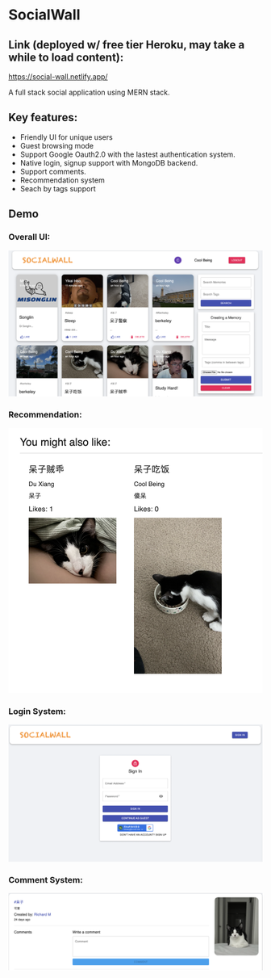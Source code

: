 # SocialWall

## Link (deployed w/ free tier Heroku, may take a while to load content): 

https://social-wall.netlify.app/

A full stack social application using MERN stack.

## Key features:
- Friendly UI for unique users
- Guest browsing mode
- Support Google Oauth2.0 with the lastest authentication system.
- Native login, signup support with MongoDB backend.
- Support comments.
- Recommendation system
- Seach by tags support

## Demo

### Overall UI:
![demo](./images/demo_ui.png)

### Recommendation:
![demo](./images/recom.png)

### Login System:
![login](./images/login.png)

### Comment System:
![comment](./images/comment.png)
